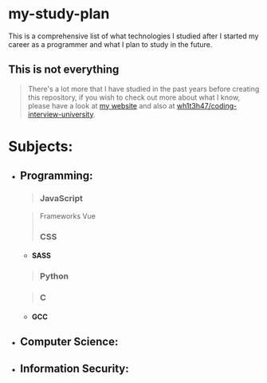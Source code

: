 # my-study-plan

This is a comprehensive list of what technologies I studied after I started my career as a programmer and what I plan to study in the future.

## This is not everything
> There's a lot more that I have studied in the past years before creating this repository, if you wish to check out more about what I know, please have a look at [my website](https://invalid.com) and also at [wh1t3h47/coding-interview-university](https://github.com/wh1t3h47/coding-interview-university).


# Subjects:

- ## Programming:
  > ### JavaScript

  > Frameworks
    > Vue
  > ### CSS
     - #### SASS

  > ### Python
  
  > ### C
     - #### GCC

-  ## Computer Science:

-  ## Information Security:
